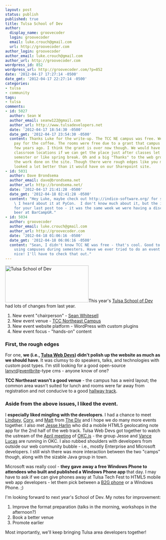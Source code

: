 ```yaml
---
layout: post
status: publish
published: true
title: Tulsa School of Dev
author:
  display_name: groovecoder
  login: groovecoder
  email: luke.crouch@gmail.com
  url: http://groovecoder.com
author_login: groovecoder
author_email: luke.crouch@gmail.com
author_url: http://groovecoder.com
wordpress_id: 852
wordpress_url: http://groovecoder.com/?p=852
date: '2012-04-17 17:27:14 -0500'
date_gmt: '2012-04-17 22:27:14 -0500'
categories:
- tulsa
- community
tags:
- tulsa
comments:
- id: 5027
  author: Sean W
  author_email: seanw122@gmail.com
  author_url: http://www.tulsadevelopers.net
  date: '2012-04-17 18:54:30 -0500'
  date_gmt: '2012-04-17 23:54:30 -0500'
  content: Thanks Luke for the write-up. The TCC NE campus was free. We only had to
    pay for the coffee. The rooms were free due to a grant that campus received a
    few years ago. I think the grant is over now though. We would have had better
    classroom locations if we can get the place just after classes let out for the
    semester or like spring break. Oh and a big "Thanks" to the web group. I appreciate
    the work done on the site. Though there were rough edges like you mentioned, it
    looked a lot better than it would have on our Sharepoint site.
- id: 5031
  author: Dave Brondsema
  author_email: dave@brondsema.net
  author_url: http://brondsema.net/
  date: '2012-04-17 21:41:28 -0500'
  date_gmt: '2012-04-18 02:41:28 -0500'
  content: "Hey Luke, maybe check out http://indico-software.org/ for scheduling.
    \ I heard about it at PyCon.  I don't know much about it, but the idea seems similar.\r\n\r\nThanks
    for your last post too - it was the same week we were having a discussion about
    beer at BarCampGR."
- id: 5034
  author: groovecoder
  author_email: luke.crouch@gmail.com
  author_url: http://groovecoder.com
  date: '2012-04-18 01:06:16 -0500'
  date_gmt: '2012-04-18 06:06:16 -0500'
  content: "Sean, I didn't know TCC NE was free - that's cool. Good to know about
    using campuses during semesters. Have we ever tried to do an event at the library?\r\n\r\nDave,
    nice! I'll have to check that out."
---
```

<p><img class="alignright" src="http://ebmedia.eventbrite.com/s3-s3/eventlogos/4109784/3034996757-2.jpg" alt="Tulsa School of Dev" width="270" height="119" />This year's <a href="http://tulsaschoolofdev.com/">Tulsa School of Dev</a> had lots of changes from last year.</p>
<ol>
<li>New event "chairperson" - <a href="http://www.linkedin.com/pub/sean-whitesell/2/b86/507">Sean Whitesell</a></li>
<li>New event venue - <a href="http://www.tulsacc.edu/campuses-and-centers/northeast-campus">TCC Northeast Campus</a></li>
<li>New event website platform - WordPress with custom plugins</li>
<li>New event focus - "hands-on" content</li>
</ol>
<h3>First, the rough edges</h3>
<p>For one, <strong>we (i.e., <a href="http://tulsawebdevs.org">Tulsa Web Devs</a>) didn't polish up the website as much as we should have</strong>. It was clumsy to do speakers, talks, and technologies with custom post types. I'm still looking for a good open-source <a href="http://lanyrd.com">lanyrd</a>/<a href="http://eventbrite.com">eventbrite</a>-type cms - anyone know of one?</p>
<p><strong>TCC Northeast wasn't a good venue</strong> - the campus has a weird layout; the common area wasn't suited for lunch and rooms were far away from registration and not conducive to a good <a href="http://sugarcon.sugarcrm.com/news/importance-hallway-track">hallway track</a>.</p>
<h3>Aside from the above issues, I liked the event.</h3>
<p>I <strong>especially liked mingling with the developers</strong>. I had a chance to meet <a href="https://twitter.com/#!/_lindseymiller">Lindsey</a>, <a href="https://twitter.com/#!/corymiller303">Cory</a>, and <a href="https://twitter.com/#!/mattdanner">Matt</a> from <a title="Tulsa Web Devs press tour" href="http://thediv.org/">The Div</a> and I hope we do many more events together. I also met <a href="https://twitter.com/#!/5imian">Jesse Harlin</a> who did a mobile HTML5 geolocating note app for the 2nd half of the web track. Tulsa Web Devs got together to watch the ustream of the <a href="http://okcjs.com/blog/2012/04/16/meeting-april-17-conjunction-junction-whats-your-function/">April meeting</a> of <a href="http://okcjs.com/">OKC.js</a> - the group Jesse and <a href="http://www.vancelucas.com/">Vance Lucas</a> are running in OKC. I also rubbed shoulders with developers from outside our web community bubble - i.e., mostly Enterprise and Microsoft developers. I still wish there was more interaction between the two "camps" though, along with the sizable Java group in town.</p>
<p>Microsoft was really cool - <strong>they gave away a free Windows Phone to attendees who built and published a Windows Phone app </strong>that day. I may have to ask if we can give phones away at Tulsa Tech Fest to HTML5 mobile web app developers - let them pick between a <a href="http://www.mozilla.org/en-US/b2g/">B2G phone</a> or a Windows Phone. ;)</p>
<p>I'm looking forward to next year's School of Dev. My notes for improvement:</p>
<ol>
<li>Improve the format preparation (talks in the morning, workshops in the afternoon?)</li>
<li>Book a better venue</li>
<li>Promote earlier</li>
</ol>
<p>Most importantly, we'll keep bringing Tulsa area developers together!</p>

